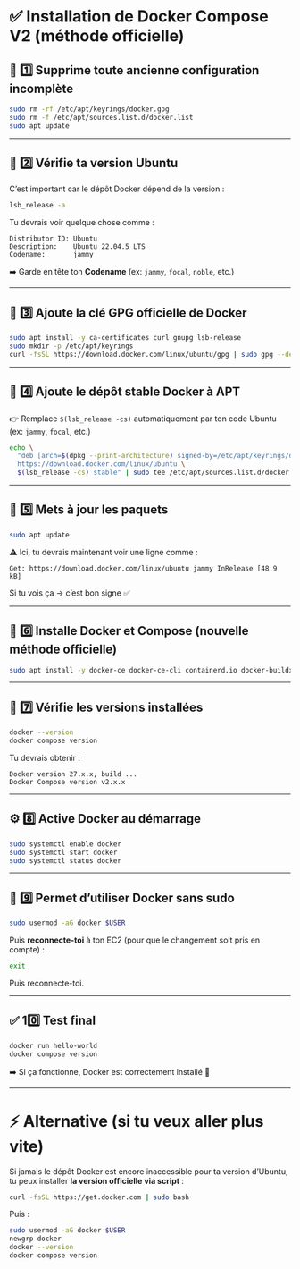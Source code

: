 

# ✅ Installation de Docker Compose V2 (méthode officielle)



## 🧹 1️⃣ Supprime toute ancienne configuration incomplète

```bash
sudo rm -rf /etc/apt/keyrings/docker.gpg
sudo rm -f /etc/apt/sources.list.d/docker.list
sudo apt update
```

---

## 🧭 2️⃣ Vérifie ta version Ubuntu

C’est important car le dépôt Docker dépend de la version :

```bash
lsb_release -a
```

Tu devrais voir quelque chose comme :

```
Distributor ID: Ubuntu
Description:    Ubuntu 22.04.5 LTS
Codename:       jammy
```

➡️ Garde en tête ton **Codename** (ex: `jammy`, `focal`, `noble`, etc.)

---

## 🧱 3️⃣ Ajoute la clé GPG officielle de Docker

```bash
sudo apt install -y ca-certificates curl gnupg lsb-release
sudo mkdir -p /etc/apt/keyrings
curl -fsSL https://download.docker.com/linux/ubuntu/gpg | sudo gpg --dearmor -o /etc/apt/keyrings/docker.gpg
```

---

## 🧩 4️⃣ Ajoute le dépôt stable Docker à APT

👉 Remplace `$(lsb_release -cs)` automatiquement par ton code Ubuntu (ex: `jammy`, `focal`, etc.)

```bash
echo \
  "deb [arch=$(dpkg --print-architecture) signed-by=/etc/apt/keyrings/docker.gpg] \
  https://download.docker.com/linux/ubuntu \
  $(lsb_release -cs) stable" | sudo tee /etc/apt/sources.list.d/docker.list > /dev/null
```

---

## 🔄 5️⃣ Mets à jour les paquets

```bash
sudo apt update
```

⚠️ Ici, tu devrais maintenant voir une ligne comme :

```
Get: https://download.docker.com/linux/ubuntu jammy InRelease [48.9 kB]
```

Si tu vois ça → c’est bon signe ✅

---

## 🐋 6️⃣ Installe Docker et Compose (nouvelle méthode officielle)

```bash
sudo apt install -y docker-ce docker-ce-cli containerd.io docker-buildx-plugin docker-compose-plugin
```

---

## 🧪 7️⃣ Vérifie les versions installées

```bash
docker --version
docker compose version
```

Tu devrais obtenir :

```
Docker version 27.x.x, build ...
Docker Compose version v2.x.x
```

---

## ⚙️ 8️⃣ Active Docker au démarrage

```bash
sudo systemctl enable docker
sudo systemctl start docker
sudo systemctl status docker
```

---

## 👤 9️⃣ Permet d’utiliser Docker sans sudo

```bash
sudo usermod -aG docker $USER
```

Puis **reconnecte-toi** à ton EC2 (pour que le changement soit pris en compte) :

```bash
exit
```

Puis reconnecte-toi.

---

## ✅ 10️⃣ Test final

```bash
docker run hello-world
docker compose version
```

➡️ Si ça fonctionne, Docker est correctement installé 🎉

---

# ⚡ Alternative (si tu veux aller plus vite)

Si jamais le dépôt Docker est encore inaccessible pour ta version d’Ubuntu, tu peux installer **la version officielle via script** :

```bash
curl -fsSL https://get.docker.com | sudo bash
```

Puis :

```bash
sudo usermod -aG docker $USER
newgrp docker
docker --version
docker compose version
```

